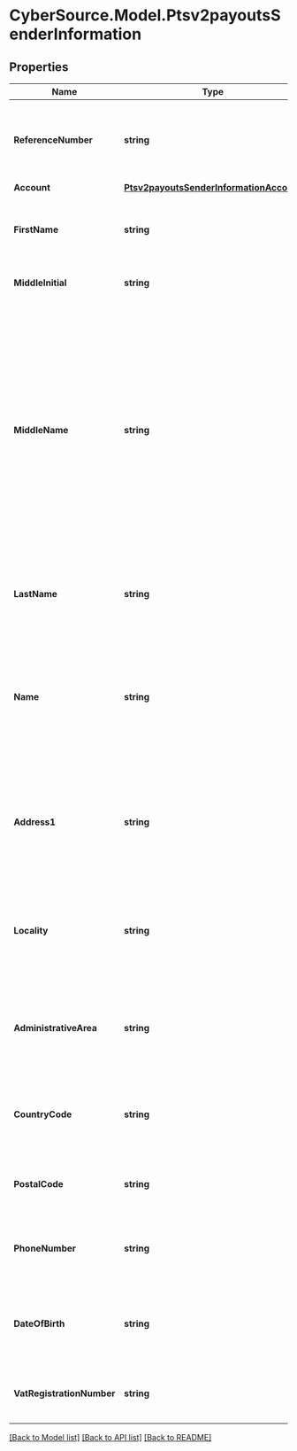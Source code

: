 # CyberSource.Model.Ptsv2payoutsSenderInformation
## Properties

Name | Type | Description | Notes
------------ | ------------- | ------------- | -------------
**ReferenceNumber** | **string** | Reference number generated by you that uniquely identifies the sender. | [optional] 
**Account** | [**Ptsv2payoutsSenderInformationAccount**](Ptsv2payoutsSenderInformationAccount.md) |  | [optional] 
**FirstName** | **string** | First name of sender (Optional). * CTV (14) * Paymentech (30)  | [optional] 
**MiddleInitial** | **string** | Recipient middle initial (Optional).  | [optional] 
**MiddleName** | **string** | Sender’s middle name. This field is a _passthrough_, which means that CyberSource does not verify the value or modify it in any way before sending it to the processor. If the field is not required for the transaction, CyberSource does not forward it to the processor.  | [optional] 
**LastName** | **string** | Recipient last name (Optional). * CTV (14) * Paymentech (30)  | [optional] 
**Name** | **string** | Name of sender.  **Funds Disbursement**  This value is the name of the originator sending the funds disbursement. * CTV, Paymentech (30)  | [optional] 
**Address1** | **string** | Street address of sender.  **Funds Disbursement**  This value is the address of the originator sending the funds disbursement.  | [optional] 
**Locality** | **string** | City of sender.  **Funds Disbursement**  This value is the city of the originator sending the funds disbursement.  | [optional] 
**AdministrativeArea** | **string** | Sender’s state. Use the [State, Province, and Territory Codes for the United States and Canada](https://developer.cybersource.com/library/documentation/sbc/quickref/states_and_provinces.pdf).  | [optional] 
**CountryCode** | **string** | Country of sender. Use the [ISO Standard Country Codes](https://developer.cybersource.com/library/documentation/sbc/quickref/countries_alpha_list.pdf). * CTV (3)  | [optional] 
**PostalCode** | **string** | Sender’s postal code. Required only for FDCCompass. | [optional] 
**PhoneNumber** | **string** | Sender’s phone number. Required only for FDCCompass. | [optional] 
**DateOfBirth** | **string** | Sender’s date of birth in YYYYMMDD format. Required only for FDCCompass. | [optional] 
**VatRegistrationNumber** | **string** | Customer&#39;s government-assigned tax identification number.  | [optional] 

[[Back to Model list]](../README.md#documentation-for-models) [[Back to API list]](../README.md#documentation-for-api-endpoints) [[Back to README]](../README.md)

